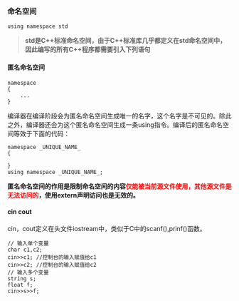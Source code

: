 ### 命名空间

```
using namespace std
```

>**std是C++标准命名空间，由于C++标准库几乎都定义在std命名空间中，因此编写的所有C++程序都需要引入下列语句**

#### 匿名命名空间

```
namespace
{
    ...
}
```
编译器在编译阶段会为匿名命名空间生成唯一的名字，这个名字是不可见的。除此之外，编译器还会为这个匿名命名空间生成一条using指令。编译后的匿名命名空间等效于下面的代码：
```
namespace _UNIQUE_NAME_
{

}
using namespace _UNIQUE_NAME_;
```
**匿名命名空间的作用是限制命名空间的内容<font color=red>仅能被当前源文件使用，其他源文件是无法访问的</font>，使用extern声明访问也是无效的。**


#### cin cout

cin，cout定义在头文件iostream中，类似于C中的scanf(),prinf()函数。
```
// 输入单个变量 
char c1,c2; 
cin>>c1; //控制台的输入赋值给c1
cin>>c2; //控制台的输入赋值给c2
// 输入多个变量 
string s; 
float f; 
cin>>s>>f;
```